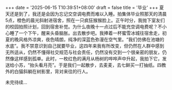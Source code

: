 +++
date = '2025-06-15 T10:39:51+08:00'
draft = false
title = '毕业'
+++
夏天还是到了，我还是会因为忘记交空调电费而难以入睡。拍集体毕业照那天的清晨5点，橙色的晨光斜射进宿舍，照在一只疯狂猴猴脸上。正午时分，我抛下室友们的校园拍照计划，回到宿舍补觉。为什么夜晚十一点过后不能充空调电费呢？不小心睡了一个下午，醒来头昏脑胀。出去散步吧。我捧着一杯蜜雪冰城往宿舍走，初夏的晚风格外凉爽，夜色晴朗，纯净的深蓝色弥漫在空气里。“我们仿佛在池塘的水底”。我不禁意识到自己就要毕业，这四年来我有所改变，但仍然在人群中感到无所适从，仍然不懂得社交规范与社会责任，仍然没有交到一个很亲密的朋友，仍然像这样感到孤单。此时，一枚红色的满月从杨树的哗哗声中升起，我拍下它，发送给小苏，“抬头看月亮”。于是我们一起散步，去麦麦，去七鲜买一打抽纸。四教外的白猫斜躺在树影里，背对来往的行人。

未完待续...
